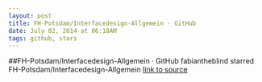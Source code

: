 ```yaml
---
layout: post
title: FH-Potsdam/Interfacedesign-Allgemein · GitHub
date: July 02, 2014 at 06:18AM
tags: github, stars
---
```

##FH-Potsdam/Interfacedesign-Allgemein · GitHub
fabiantheblind starred FH-Potsdam/Interfacedesign-Allgemein
[link to source](http://ift.tt/1pVjZvg) 
